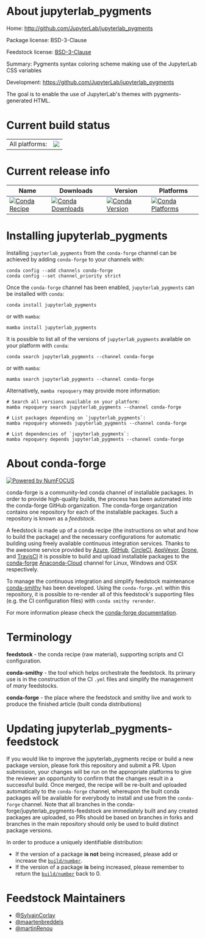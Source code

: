 About jupyterlab_pygments
=========================

Home: http://github.com/JupyterLab/jupyterlab_pygments

Package license: BSD-3-Clause

Feedstock license: [BSD-3-Clause](https://github.com/conda-forge/jupyterlab_pygments-feedstock/blob/main/LICENSE.txt)

Summary: Pygments syntax coloring scheme making use of the JupyterLab CSS variables

Development: https://github.com/JupyterLab/jupyterlab_pygments

The goal is to enable the use of JupyterLab's themes with pygments-generated HTML.


Current build status
====================


<table><tr><td>All platforms:</td>
    <td>
      <a href="https://dev.azure.com/conda-forge/feedstock-builds/_build/latest?definitionId=6808&branchName=main">
        <img src="https://dev.azure.com/conda-forge/feedstock-builds/_apis/build/status/jupyterlab_pygments-feedstock?branchName=main">
      </a>
    </td>
  </tr>
</table>

Current release info
====================

| Name | Downloads | Version | Platforms |
| --- | --- | --- | --- |
| [![Conda Recipe](https://img.shields.io/badge/recipe-jupyterlab_pygments-green.svg)](https://anaconda.org/conda-forge/jupyterlab_pygments) | [![Conda Downloads](https://img.shields.io/conda/dn/conda-forge/jupyterlab_pygments.svg)](https://anaconda.org/conda-forge/jupyterlab_pygments) | [![Conda Version](https://img.shields.io/conda/vn/conda-forge/jupyterlab_pygments.svg)](https://anaconda.org/conda-forge/jupyterlab_pygments) | [![Conda Platforms](https://img.shields.io/conda/pn/conda-forge/jupyterlab_pygments.svg)](https://anaconda.org/conda-forge/jupyterlab_pygments) |

Installing jupyterlab_pygments
==============================

Installing `jupyterlab_pygments` from the `conda-forge` channel can be achieved by adding `conda-forge` to your channels with:

```
conda config --add channels conda-forge
conda config --set channel_priority strict
```

Once the `conda-forge` channel has been enabled, `jupyterlab_pygments` can be installed with `conda`:

```
conda install jupyterlab_pygments
```

or with `mamba`:

```
mamba install jupyterlab_pygments
```

It is possible to list all of the versions of `jupyterlab_pygments` available on your platform with `conda`:

```
conda search jupyterlab_pygments --channel conda-forge
```

or with `mamba`:

```
mamba search jupyterlab_pygments --channel conda-forge
```

Alternatively, `mamba repoquery` may provide more information:

```
# Search all versions available on your platform:
mamba repoquery search jupyterlab_pygments --channel conda-forge

# List packages depending on `jupyterlab_pygments`:
mamba repoquery whoneeds jupyterlab_pygments --channel conda-forge

# List dependencies of `jupyterlab_pygments`:
mamba repoquery depends jupyterlab_pygments --channel conda-forge
```


About conda-forge
=================

[![Powered by
NumFOCUS](https://img.shields.io/badge/powered%20by-NumFOCUS-orange.svg?style=flat&colorA=E1523D&colorB=007D8A)](https://numfocus.org)

conda-forge is a community-led conda channel of installable packages.
In order to provide high-quality builds, the process has been automated into the
conda-forge GitHub organization. The conda-forge organization contains one repository
for each of the installable packages. Such a repository is known as a *feedstock*.

A feedstock is made up of a conda recipe (the instructions on what and how to build
the package) and the necessary configurations for automatic building using freely
available continuous integration services. Thanks to the awesome service provided by
[Azure](https://azure.microsoft.com/en-us/services/devops/), [GitHub](https://github.com/),
[CircleCI](https://circleci.com/), [AppVeyor](https://www.appveyor.com/),
[Drone](https://cloud.drone.io/welcome), and [TravisCI](https://travis-ci.com/)
it is possible to build and upload installable packages to the
[conda-forge](https://anaconda.org/conda-forge) [Anaconda-Cloud](https://anaconda.org/)
channel for Linux, Windows and OSX respectively.

To manage the continuous integration and simplify feedstock maintenance
[conda-smithy](https://github.com/conda-forge/conda-smithy) has been developed.
Using the ``conda-forge.yml`` within this repository, it is possible to re-render all of
this feedstock's supporting files (e.g. the CI configuration files) with ``conda smithy rerender``.

For more information please check the [conda-forge documentation](https://conda-forge.org/docs/).

Terminology
===========

**feedstock** - the conda recipe (raw material), supporting scripts and CI configuration.

**conda-smithy** - the tool which helps orchestrate the feedstock.
                   Its primary use is in the construction of the CI ``.yml`` files
                   and simplify the management of *many* feedstocks.

**conda-forge** - the place where the feedstock and smithy live and work to
                  produce the finished article (built conda distributions)


Updating jupyterlab_pygments-feedstock
======================================

If you would like to improve the jupyterlab_pygments recipe or build a new
package version, please fork this repository and submit a PR. Upon submission,
your changes will be run on the appropriate platforms to give the reviewer an
opportunity to confirm that the changes result in a successful build. Once
merged, the recipe will be re-built and uploaded automatically to the
`conda-forge` channel, whereupon the built conda packages will be available for
everybody to install and use from the `conda-forge` channel.
Note that all branches in the conda-forge/jupyterlab_pygments-feedstock are
immediately built and any created packages are uploaded, so PRs should be based
on branches in forks and branches in the main repository should only be used to
build distinct package versions.

In order to produce a uniquely identifiable distribution:
 * If the version of a package **is not** being increased, please add or increase
   the [``build/number``](https://docs.conda.io/projects/conda-build/en/latest/resources/define-metadata.html#build-number-and-string).
 * If the version of a package **is** being increased, please remember to return
   the [``build/number``](https://docs.conda.io/projects/conda-build/en/latest/resources/define-metadata.html#build-number-and-string)
   back to 0.

Feedstock Maintainers
=====================

* [@SylvainCorlay](https://github.com/SylvainCorlay/)
* [@maartenbreddels](https://github.com/maartenbreddels/)
* [@martinRenou](https://github.com/martinRenou/)

